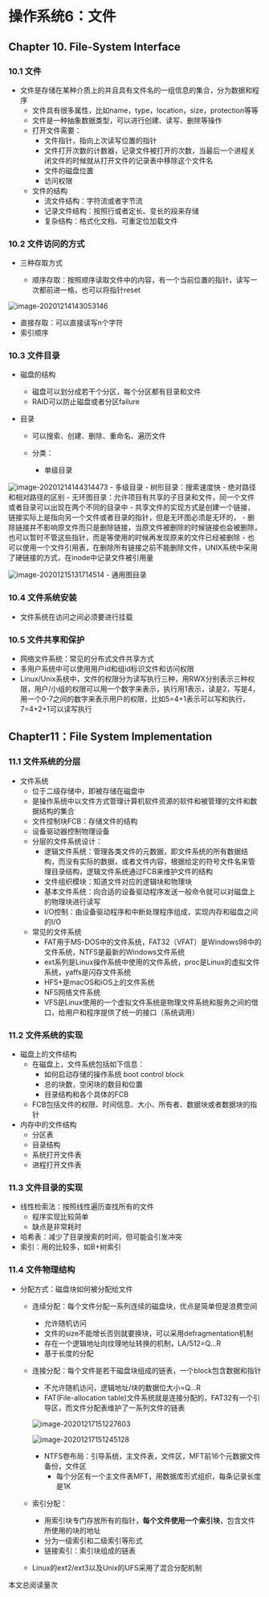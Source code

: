 # 操作系统6：文件

## Chapter 10. File-System Interface

### 10.1 文件

- 文件是存储在某种介质上的并且具有文件名的一组信息的集合，分为数据和程序
  - 文件具有很多属性，比如name，type，location，size，protection等等
  - 文件是一种抽象数据类型，可以进行创建、读写、删除等操作
  - 打开文件需要：
    - 文件指针，指向上次读写位置的指针
    - 文件打开次数的计数器，记录文件被打开的次数，当最后一个进程关闭文件的时候就从打开文件的记录表中移除这个文件名
    - 文件的磁盘位置
    - 访问权限
  - 文件的结构
    - 流文件结构：字符流或者字节流
    - 记录文件结构：按照行或者定长、变长的段来存储
    - 复杂结构：格式化文档、可重定位加载文件

### 10.2 文件访问的方式

- 三种存取方式

  - 顺序存取：按照顺序读取文件中的内容，有一个当前位置的指针，读写一次都前进一格，也可以将指针reset

![image-20201214143053146](./static/image-20201214143053146.png)
  - 直接存取：可以直接读写n个字符
  - 索引顺序

### 10.3 文件目录

- 磁盘的结构

  - 磁盘可以划分成若干个分区，每个分区都有目录和文件
  - RAID可以防止磁盘或者分区failure

- 目录

  - 可以搜索、创建、删除、重命名、遍历文件

  - 分类：

    - 单级目录

![image-20201214144314473](./static/image-20201214144314473.png)
    - 多级目录
    - 树形目录：搜索速度快
      - 绝对路径和相对路径的区别
    - 无环图目录：允许项目有共享的子目录和文件，同一个文件或者目录可以出现在两个不同的目录中
      - 共享文件的实现方式是创建一个链接，链接实际上是指向另一个文件或者目录的指针，但是无环图必须是无环的，
      - 删除链接并不影响原文件而只是删除链接，当原文件被删除的时候链接也会被删除，也可以暂时不管这些指针，而是等使用的时候再发现原来的文件已经被删除
      - 也可以使用一个文件引用表，在删除所有链接之前不能删除文件，UNIX系统中采用了硬链接的方式，在inode中记录文件被引用量

![image-20201215131714514](./static/image-20201215131714514.png)
    - 通用图目录

### 10.4 文件系统安装

- 文件系统在访问之间必须要进行挂载

### 10.5 文件共享和保护

- 网络文件系统：常见的分布式文件共享方式
- 多用户系统中可以使用用户id和组id标识文件和访问权限
- Linux/Unix系统中，文件的权限分为读写执行三种，用RWX分别表示三种权限，用户/小组的权限可以用一个数字来表示，执行用1表示，读是2，写是4，用一个0-7之间的数字来表示用户的权限，比如5=4+1表示可以写和执行，7=4+2+1可以读写执行



## Chapter11：File System Implementation

### 11.1 文件系统的分层

- 文件系统
  - 位于二级存储中，即被存储在磁盘中
  - 是操作系统中以文件方式管理计算机软件资源的软件和被管理的文件和数据结构的集合
  - 文件控制块FCB：存储文件的结构
  - 设备驱动器控制物理设备
  - 分层的文件系统设计：
    - 逻辑文件系统：管理各类文件的元数据，即文件系统的所有数据结构，而没有实际的数据，或者文件内容，根据给定的符号文件名来管理目录结构，逻辑文件系统通过FCB来维护文件的结构
    - 文件组织模块：知道文件对应的逻辑块和物理块
    - 基本文件系统：向合适的设备驱动程序发送一般命令就可以对磁盘上的物理块进行读写
    - I/O控制：由设备驱动程序和中断处理程序组成，实现内存和磁盘之间的I/O
  - 常见的文件系统
    - FAT用于MS-DOS中的文件系统，FAT32（VFAT）是Windows98中的文件系统，NTFS是最新的Windows文件系统
    - ext系列是Linux操作系统中使用的文件系统，proc是Linux的虚拟文件系统，yaffs是闪存文件系统
    - HFS+是macOS和iOS上的文件系统
    - NFS网络文件系统
    - VFS是Linux使用的一个虚拟文件系统是物理文件系统和服务之间的借口，给用户和程序提供了统一的接口（系统调用）

### 11.2 文件系统的实现

- 磁盘上的文件结构
  - 在磁盘上，文件系统包括如下信息：
    - 如何启动存储的操作系统 boot control block
    - 总的块数，空闲块的数目和位置
    - 目录结构和各个具体的FCB
  - FCB包括文件的权限、时间信息、大小、所有者、数据块或者数据块的指针
- 内存中的文件结构
  - 分区表
  - 目录结构
  - 系统打开文件表
  - 进程打开文件表

### 11.3 文件目录的实现

- 线性检索法：按照线性遍历查找所有的文件
  - 程序实现比较简单
  - 缺点是非常耗时
- 哈希表：减少了目录搜索的时间，但可能会引发冲突
- 索引：用的比较多，如B+树索引

### 11.4 文件物理结构

- 分配方式：磁盘块如何被分配给文件

  - 连续分配：每个文件分配一系列连续的磁盘块，优点是简单但是浪费空间

    - 允许随机访问
    - 文件的size不能增长否则就要换块，可以采用defragmentation机制
    - 存在一个逻辑地址向纹理地址转换的机制，LA/512=Q…R
    - 基于长度的分配

  - 连接分配：每个文件是若干磁盘块组成的链表，一个block包含数据和指针

    - 不允许随机访问，逻辑地址/块的数据位大小=Q…R
    - FAT(File-allocation table)文件系统就是连接分配的，FAT32有一个引导区，而文件分配表维护了一系列文件的链表

    ![image-20201217151227603](static/image-20201217151227603.png)

    ![image-20201217151245128](static/image-20201217151245128.png)

    - NTFS卷布局：引导系统，主文件表，文件区，MFT前16个元数据文件备份，文件区
      - 每个分区有一个主文件表MFT，用数据库形式组织，每条记录长度是1K

  - 索引分配：

    - 用索引块专门存放所有的指针，**每个文件使用一个索引块**，包含文件所使用的块的地址
    - 分为一级索引和二级索引等形式
    - 链接索引：索引块组成的链表

  - Linux的ext2/ext3以及Unix的UFS采用了混合分配机制



<span id="busuanzi_container_page_pv">本文总阅读量<span id="busuanzi_value_page_pv"></span>次</span>
